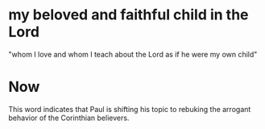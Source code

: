 # my beloved and faithful child in the Lord

"whom I love and whom I teach about the Lord as if he were my own child"

# Now

This word indicates that Paul is shifting his topic to rebuking the arrogant behavior of the Corinthian believers.
